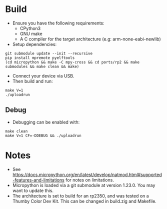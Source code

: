 
# Build

* Ensure you have the following requirements:
  * CPython3
  * GNU make
  * A C compiler for the target architecture (e.g: arm-none-eabi-newlib)
* Setup dependencies:
```
git submodule update --init --recursive
pip install mpremote pyelftools
(cd micropython && make -C mpy-cross && cd ports/rp2 && make submodules && make clean && make)
```
* Connect your device via USB.
* Then build and run:
```
make V=1
./uploadrun
```

## Debug

* Debugging can be enabled with:
```
make clean
make V=1 CF=-DDEBUG && ./uploadrun
```

# Notes

* See https://docs.micropython.org/en/latest/develop/natmod.html#supported-features-and-limitations for notes on limitations.
* Micropython is loaded via a git submodule at version 1.23.0. You may want to update this.
* The architecture is set to build for an rp2350, and was tested on a Thumby Color Dev Kit. This can be changed in build.zig and Makefile.

